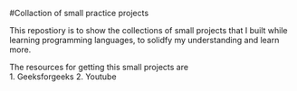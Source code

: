 #Collaction of small practice projects 

This repostiory is to show the collections of small projects that I built while learning programming languages, to solidfy my understanding and learn more.  

The resources for getting this small projects are  
      1. Geeksforgeeks
      2. Youtube

